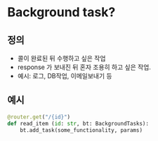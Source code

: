 # Background task?
## 정의
- 콜이 완료된 뒤 수행하고 싶은 작업
- response 가 보내진 뒤 혼자 조용히 하고 싶은 작업.
- 예시: 로그, DB작업, 이메일보내기 등
## 예시
```python
@router.get("/{id}")
def read_item (id: str, bt: BackgroundTasks):
    bt.add_task(some_functionality, params)
```